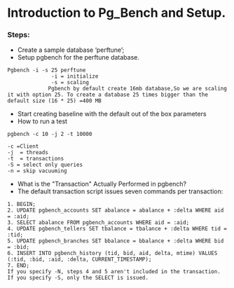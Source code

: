 # Introduction to Pg_Bench and Setup.
### Steps:
- Create a sample database ‘perftune’;
- Setup pgbench for the perftune database.
```
Pgbench -i -s 25 perftune
              -i = initialize 
              -s = scaling
             Pgbench by default create 16mb database,So we are scaling it with option 25. To create a database 25 times bigger than the default size (16 * 25) =400 MB
```
- Start creating baseline with the default out of the box parameters
- How to run a test
```
pgbench -c 10 -j 2 -t 10000

-c =Client
-j  = threads 
-t  = transactions
-S = select only queries
-n = skip vacuuming
```
- What is the "Transaction" Actually Performed in pgbench?
- The default transaction script issues seven commands per transaction:
```
1. BEGIN;
2. UPDATE pgbench_accounts SET abalance = abalance + :delta WHERE aid = :aid;
3. SELECT abalance FROM pgbench_accounts WHERE aid = :aid;
4. UPDATE pgbench_tellers SET tbalance = tbalance + :delta WHERE tid = :tid;
5. UPDATE pgbench_branches SET bbalance = bbalance + :delta WHERE bid = :bid;
6. INSERT INTO pgbench_history (tid, bid, aid, delta, mtime) VALUES (:tid, :bid, :aid, :delta, CURRENT_TIMESTAMP);
7. END;
If you specify -N, steps 4 and 5 aren't included in the transaction. If you specify -S, only the SELECT is issued.
```

